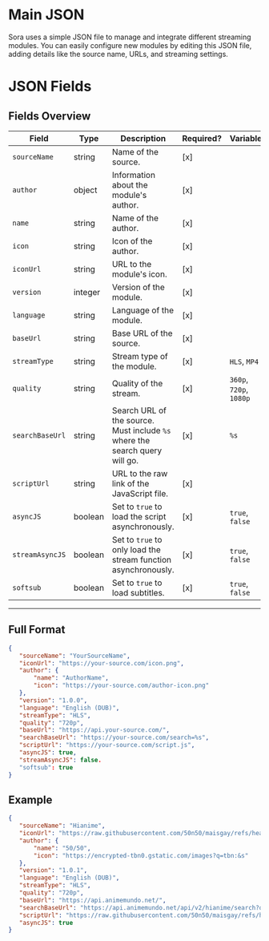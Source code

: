 # Main JSON
Sora uses a simple JSON file to manage and integrate different streaming modules. You can easily configure new modules by editing this JSON file, adding details like the source name, URLs, and streaming settings.

# JSON Fields

## Fields Overview

| Field          | Type   | Description                                     | Required?      | Variables
|----------------|--------|-------------------------------------------------|----------------|----------|
| `sourceName`   | string | Name of the source.                                 |[x]    |
| `author`       | object | Information about the module's author.              |[x]    |
| `name`         | string | Name of the author.                                 |[x]    |
| `icon`         | string | Icon of the author.                                 |[x]    |
| `iconUrl`      | string | URL to the module's icon.                           |[x]    |
| `version`      | integer| Version of the module.                              |[x]    |
| `language`     | string | Language of the module.                             |[x]    |
| `baseUrl`      | string | Base URL of the source.                             |[x]    |
| `streamType`   | string | Stream type of the module.                          |[x]    |`HLS`, `MP4`   |
| `quality`      | string | Quality of the stream.                              |[x]    |`360p`, `720p`, `1080p` |
| `searchBaseUrl`| string | Search URL of the source. Must include `%s` where the search query will go. |[x]    |`%s` |
| `scriptUrl`    | string | URL to the raw link of the JavaScript file.         |[x]    |
| `asyncJS`      | boolean| Set to `true` to load the script asynchronously.    |[x]    | `true`, `false` |
| `streamAsyncJS`| boolean| Set to `true` to only load the stream function asynchronously. |[x] | `true`, `false` |
| `softsub`      | boolean| Set to `true` to load subtitles.                    |[x]   | `true`, `false` |

---

## Full Format

```json
{
   "sourceName": "YourSourceName",
   "iconUrl": "https://your-source.com/icon.png",
   "author": {
       "name": "AuthorName",
       "icon": "https://your-source.com/author-icon.png"
   },
   "version": "1.0.0",
   "language": "English (DUB)",
   "streamType": "HLS",
   "quality": "720p",
   "baseUrl": "https://api.your-source.com/",
   "searchBaseUrl": "https://your-source.com/search=%s",
   "scriptUrl": "https://your-source.com/script.js",
   "asyncJS": true,
   "streamAsyncJS": false.
   "softsub": true
}
```

## Example
```json
{
   "sourceName": "Hianime",
   "iconUrl": "https://raw.githubusercontent.com/50n50/maisgay/refs/heads/main/hianime/icon.png",
   "author": {
       "name": "50/50",
       "icon": "https://encrypted-tbn0.gstatic.com/images?q=tbn:&s"
   },
   "version": "1.0.1",
   "language": "English (DUB)",
   "streamType": "HLS",
   "quality": "720p",
   "baseUrl": "https://api.animemundo.net/",
   "searchBaseUrl": "https://api.animemundo.net/api/v2/hianime/search?q=%s",
   "scriptUrl": "https://raw.githubusercontent.com/50n50/maisgay/refs/heads/main/hianime/hianime.js",
   "asyncJS": true
}
```

